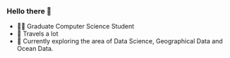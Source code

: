 ### Hello there 👋 

-  🧑🏽 Graduate Computer Science Student
-  🧳 Travels a lot
- 🌱 Currently exploring the area of Data Science, Geographical Data and Ocean Data.


<!--
**BaruaSourav/baruasourav** is a ✨ _special_ ✨ repository because its `README.md` (this file) appears on your GitHub profile.

Here are some ideas to get you started:

- 🔭 I’m currently working on ...
🌱 I’m currently exploring the area of Data Science, Geographical Data and Ocean Data. 
- 👯 I’m looking to collaborate on ...
- 🤔 I’m looking for help with ...
- 💬 Ask me about ...
- 📫 How to reach me: ...
- 😄 Pronouns: ...
- ⚡ Fun fact: ...
-->
